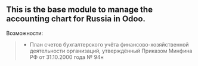 ## This is the base module to manage the accounting chart for Russia in Odoo.

Возможности:

> - План счетов бухгалтерского учёта финансово-хозяйственной
>   деятельности организаций, утверждённый Приказом Минфина РФ от
>   31.10.2000 года № 94н
